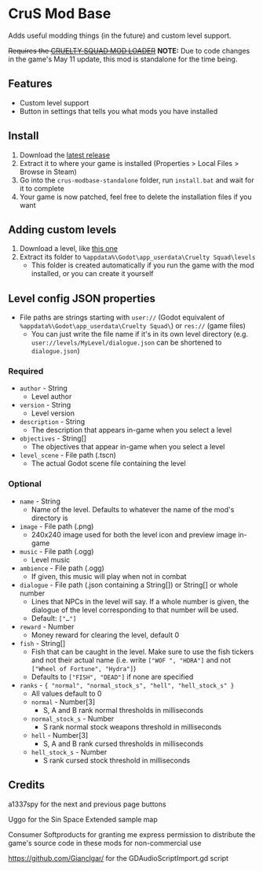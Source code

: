 # CruS Mod Base

Adds useful modding things (in the future) and custom level support.

<s>Requires the [CRUELTY SQUAD MOD LOADER](https://github.com/crustyrashky/crus-modloader)</s>
**NOTE:** Due to code changes in the game's May 11 update, this mod is standalone for the time being.

## Features

- Custom level support
- Button in settings that tells you what mods you have installed

## Install

1. Download the [latest release](https://github.com/crustyrashky/crus-modbase/releases/download/standalone-for-may11/crus-modbase.zip)
2. Extract it to where your game is installed (Properties > Local Files > Browse in Steam)
3. Go into the `crus-modbase-standalone` folder, run `install.bat` and wait for it to complete
4. Your game is now patched, feel free to delete the installation files if you want

## Adding custom levels

1. Download a level, like [this one](https://github.com/crustyrashky/crus-modbase/releases/download/standalone-for-may11/SinSpaceExtended.zip)
2. Extract its folder to `%appdata%\Godot\app_userdata\Cruelty Squad\levels`
   - This folder is created automatically if you run the game with the mod installed, or you can create it yourself

## Level config JSON properties

- File paths are strings starting with `user://` (Godot equivalent of `%appdata%\Godot\app_userdata\Cruelty Squad\`) or `res://` (game files)
  - You can just write the file name if it's in its own level directory (e.g. `user://levels/MyLevel/dialogue.json` can be shortened to `dialogue.json`)

### Required

- `author` - String
  - Level author
- `version` - String
  - Level version
- `description` - String
  - The description that appears in-game when you select a level
- `objectives` - String[]
  - The objectives that appear in-game when you select a level
- `level_scene` - File path (.tscn)
  - The actual Godot scene file containing the level

### Optional

- `name` - String
  - Name of the level. Defaults to whatever the name of the mod's directory is
- `image` - File path (.png)
  - 240x240 image used for both the level icon and preview image in-game
- `music` - File path (.ogg)
  - Level music
- `ambience` - File path (.ogg)
  - If given, this music will play when not in combat
- `dialogue` - File path (.json containing a String[]) or String[] or whole number
  - Lines that NPCs in the level will say. If a whole number is given, the dialogue of the level corresponding to that number will be used.
  - Default: `["…"]`
- `reward` - Number
  - Money reward for clearing the level, default 0
- `fish` - String[]
  - Fish that can be caught in the level. Make sure to use the fish tickers and not their actual name (i.e. write `["WOF ", "HDRA"]` and not `["Wheel of Fortune", "Hydra"]`)
  - Defaults to `["FISH", "DEAD"]` if none are specified
- `ranks` - `{ "normal", "normal_stock_s", "hell", "hell_stock_s" }`
  - All values default to 0
  - `normal` - Number[3]
    - S, A and B rank normal thresholds in milliseconds
  - `normal_stock_s` - Number
    - S rank normal stock weapons threshold in milliseconds
  - `hell` - Number[3]
    - S, A and B rank cursed thresholds in milliseconds
  - `hell_stock_s` - Number
    - S rank cursed stock threshold in milliseconds

## Credits

a1337spy for the next and previous page buttons

Uggo for the Sin Space Extended sample map

Consumer Softproducts for granting me express permission to distribute the game's source code in these mods for non-commercial use

https://github.com/Gianclgar/ for the GDAudioScriptImport.gd script 
